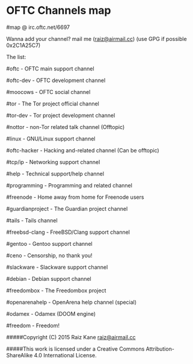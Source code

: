 # OFTC Channels map

 #map @ irc.oftc.net/6697

 Wanna add your channel? mail me (raiz@airmail.cc) (use GPG if possible 0x2C1A25C7)

 The list:

 #oftc			- OFTC main support channel

 #oftc-dev		- OFTC development channel

 #moocows		- OFTC social channel

 #tor			- The Tor project official channel

 #tor-dev		- Tor project development channel

 #nottor		- non-Tor related talk channel (Offtopic)

 #linux			- GNU/Linux support channel

 #oftc-hacker		- Hacking and-related channel (Can be offtopic)

 #tcp/ip		- Networking support channel

 #help			- Technical support/help channel

 #programming		- Programming and related channel

 #freenode		- Home away from home for Freenode users

 #guardianproject	- The Guardian project channel

 #tails			- Tails channel

 #freebsd-clang		- FreeBSD/Clang support channel

 #gentoo		- Gentoo support channel

 #ceno			- Censorship, no thank you!

 #slackware		- Slackware support channel

 #debian		- Debian support channel

 #freedombox		- The Freedombox project

 #openarenahelp		- OpenArena help channel (special)

 #odamex		- Odamex (DOOM engine)

 #freedom		- Freedom!





#####Copyright (C) 2015 Raiz Kane <raiz@airmail.cc>

#####This work is licensed under a Creative Commons Attribution-ShareAlike 4.0 International License.
